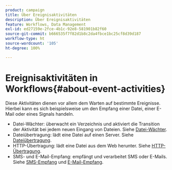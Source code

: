 ```yaml
---
product: campaign
title: Über Ereignisaktivitäten
description: Über Ereignisaktivitäten
feature: Workflows, Data Management
exl-id: ed27159e-2fce-4b1c-92e8-581901b82f60
source-git-commit: b666535f7f82d1b8c2da4fbce1bc25cf8d39d187
workflow-type: ht
source-wordcount: '105'
ht-degree: 100%

---
```


# Ereignisaktivitäten in Workflows{#about-event-activities}



Diese Aktivitäten dienen vor allem dem Warten auf bestimmte Ereignisse. Hierbei kann es sich beispielsweise um den Empfang einer Datei, einer E-Mail oder eines Signals handeln.

* Datei-Wächter: überwacht ein Verzeichnis und aktiviert die Transition der Aktivität bei jedem neuen Eingang von Dateien. Siehe [Datei-Wächter](file-collector.md).
* Dateiübertragung: lädt eine Datei auf einen Server. Siehe [Dateiübertragung](file-transfer.md).
* HTTP-Übertragung: lädt eine Datei aus dem Web herunter. Siehe [HTTP-Übertragung](web-download.md).
* SMS- und E-Mail-Empfang: empfängt und verarbeitet SMS oder E-Mails. Siehe [SMS-Empfang](inbound-sms.md) und [E-Mail-Empfang](inbound-emails.md).
